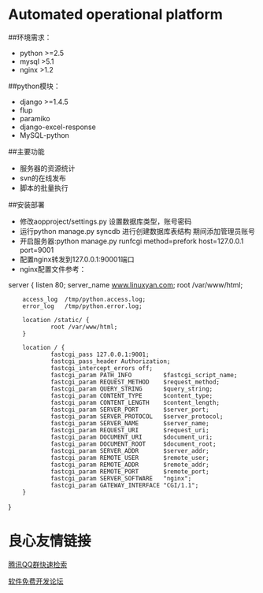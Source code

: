 Automated operational platform
====

##环境需求：
 * python >=2.5
 * mysql >5.1
 * nginx >1.2

##python模块：
 * django >=1.4.5
 * flup
 * paramiko
 * django-excel-response
 * MySQL-python

##主要功能
 * 服务器的资源统计
 * svn的在线发布
 * 脚本的批量执行

##安装部署
* 修改aopproject/settings.py 设置数据库类型，账号密码
* 运行python manage.py syncdb    进行创建数据库表结构  期间添加管理员账号
* 开启服务器:python manage.py runfcgi method=prefork host=127.0.0.1 port=9001
* 配置nginx转发到127.0.0.1:90001端口
* nginx配置文件参考：

  
server {
        listen       80;
        server_name  www.linuxyan.com;
        root /var/www/html;

        access_log  /tmp/python.access.log;
        error_log   /tmp/python.error.log;

        location /static/ {
                root /var/www/html;
        }

        location / {
                fastcgi_pass 127.0.0.1:9001;
                fastcgi_pass_header Authorization;
                fastcgi_intercept_errors off;
                fastcgi_param PATH_INFO         $fastcgi_script_name;
                fastcgi_param REQUEST_METHOD    $request_method;
                fastcgi_param QUERY_STRING      $query_string;
                fastcgi_param CONTENT_TYPE      $content_type;
                fastcgi_param CONTENT_LENGTH    $content_length;
                fastcgi_param SERVER_PORT       $server_port;
                fastcgi_param SERVER_PROTOCOL   $server_protocol;
                fastcgi_param SERVER_NAME       $server_name;
                fastcgi_param REQUEST_URI       $request_uri;
                fastcgi_param DOCUMENT_URI      $document_uri;
                fastcgi_param DOCUMENT_ROOT     $document_root;
                fastcgi_param SERVER_ADDR       $server_addr;
                fastcgi_param REMOTE_USER       $remote_user;
                fastcgi_param REMOTE_ADDR       $remote_addr;
                fastcgi_param REMOTE_PORT       $remote_port;
                fastcgi_param SERVER_SOFTWARE   "nginx";
                fastcgi_param GATEWAY_INTERFACE "CGI/1.1";
        }
}
  


 # 良心友情链接

[腾讯QQ群快速检索](http://u.720life.cn/s/8cf73f7c)

[软件免费开发论坛](http://u.720life.cn/s/bbb01dc0)